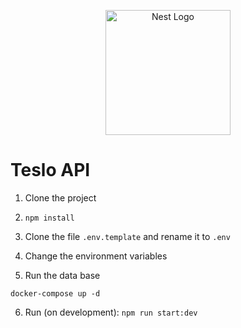 <p align="center">
  <a href="http://nestjs.com/" target="blank"><img src="https://nestjs.com/img/logo-small.svg" width="200" alt="Nest Logo" /></a>
</p>

# Teslo API

1. Clone the project

2. ```npm install``` 

3. Clone the file ```.env.template``` and rename it to ```.env```

4. Change the environment variables

5. Run the data base
```
docker-compose up -d
```

6. Run (on development):
```npm run start:dev```